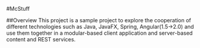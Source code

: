 #McStuff

##Overview
This project is a sample project to explore the cooperation of different technologies
such as Java, JavaFX, Spring, Angular(1.5->2.0) and use them together in a modular-based 
client application and server-based content and REST services.